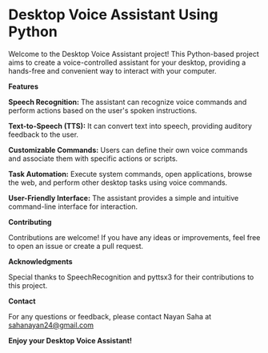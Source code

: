 # Desktop Voice Assistant Using Python

Welcome to the Desktop Voice Assistant project! This Python-based project aims to create a voice-controlled assistant for your desktop, providing a hands-free and convenient way to interact with your computer.

**Features**

**Speech Recognition:** The assistant can recognize voice commands and perform actions based on the user's spoken instructions.

**Text-to-Speech (TTS):** It can convert text into speech, providing auditory feedback to the user.

**Customizable Commands:** Users can define their own voice commands and associate them with specific actions or scripts.

**Task Automation:** Execute system commands, open applications, browse the web, and perform other desktop tasks using voice commands.

**User-Friendly Interface:** The assistant provides a simple and intuitive command-line interface for interaction.

**Contributing**

Contributions are welcome! If you have any ideas or improvements, feel free to open an issue or create a pull request.

**Acknowledgments**

Special thanks to SpeechRecognition and pyttsx3 for their contributions to this project.

**Contact**

For any questions or feedback, please contact Nayan Saha at sahanayan24@gmail.com

**Enjoy your Desktop Voice Assistant!**
